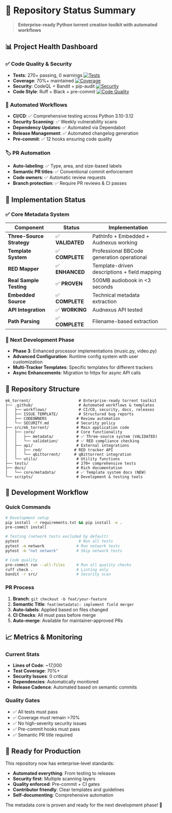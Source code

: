 # 🎯 Repository Status Summary

> **Enterprise-ready Python torrent creation toolkit with automated workflows**

## 📊 Project Health Dashboard

### ✅ **Code Quality & Security**
- **Tests**: 270+ passing, 0 warnings [![Tests](https://img.shields.io/badge/Tests-270%20passing-brightgreen)](tests/)
- **Coverage**: 70%+ maintained [![Coverage](https://img.shields.io/badge/Coverage-70%25+-brightgreen)](https://codecov.io/gh/H2OKing89/mk_torrent)
- **Security**: CodeQL + Bandit + pip-audit [![Security](https://img.shields.io/badge/Security-Monitored-green)](https://github.com/H2OKing89/mk_torrent/security)
- **Code Style**: Ruff + Black + pre-commit [![Code Quality](https://img.shields.io/badge/Ruff-0%20issues-brightgreen)](https://github.com/astral-sh/ruff)

### 🔄 **Automated Workflows**
- **CI/CD**: ✅ Comprehensive testing across Python 3.10-3.12
- **Security Scanning**: ✅ Weekly vulnerability scans
- **Dependency Updates**: ✅ Automated via Dependabot
- **Release Management**: ✅ Automated changelog generation
- **Pre-commit**: ✅ 12 hooks ensuring code quality

### 🏷️ **PR Automation**
- **Auto-labeling**: ✅ Type, area, and size-based labels
- **Semantic PR titles**: ✅ Conventional commit enforcement
- **Code owners**: ✅ Automatic review requests
- **Branch protection**: ✅ Require PR reviews & CI passes

## 🚀 **Implementation Status**

### ✅ **Core Metadata System**
| Component | Status | Implementation |
|-----------|--------|----------------|
| **Three-Source Strategy** | ✅ **VALIDATED** | PathInfo + Embedded + Audnexus working |
| **Template System** | ✅ **COMPLETE** | Professional BBCode generation operational |
| **RED Mapper** | ✅ **ENHANCED** | Template-driven descriptions + field mapping |
| **Real Sample Testing** | ✅ **PROVEN** | 500MB audiobook in <3 seconds |
| **Embedded Source** | ✅ **COMPLETE** | Technical metadata extraction |
| **API Integration** | ✅ **WORKING** | Audnexus API tested |
| **Path Parsing** | ✅ **COMPLETE** | Filename-based extraction |

### 🔄 **Next Development Phase**
- **Phase 3**: Enhanced processor implementations (music.py, video.py)
- **Advanced Configuration**: Runtime config system with user customization
- **Multi-Tracker Templates**: Specific templates for different trackers
- **Async Enhancements**: Migration to httpx for async API calls

## 📁 **Repository Structure**
```
mk_torrent/                     # Enterprise-ready torrent toolkit
├── .github/                    # Automated workflows & templates
│   ├── workflows/              # CI/CD, security, docs, releases
│   ├── ISSUE_TEMPLATE/         # Structured bug reports
│   ├── CODEOWNERS             # Review automation
│   └── SECURITY.md            # Security policy
├── src/mk_torrent/            # Main application code
│   ├── core/                  # Core functionality
│   │   ├── metadata/          # ✅ Three-source system (VALIDATED)
│   │   └── validation/        # ✅ RED compliance checking
│   ├── api/                   # External integrations
│   │   ├── red/              # RED tracker API
│   │   └── qbittorrent/      # qBittorrent integration
│   └── utils/                 # Utility functions
├── tests/                     # 270+ comprehensive tests
├── docs/                      # Rich documentation
│   └── core/metadata/         # ✅ Template system docs (NEW)
└── scripts/                   # Development & testing tools
```

## 🔧 **Development Workflow**

### Quick Commands
```bash
# Development setup
pip install -r requirements.txt && pip install -e .
pre-commit install

# Testing (network tests excluded by default)
pytest                          # Run all tests
pytest -m network              # Run network tests
pytest -m "not network"        # Skip network tests

# Code quality
pre-commit run --all-files     # Run all quality checks
ruff check .                   # Linting only
bandit -r src/                 # Security scan
```

### PR Process
1. **Branch**: `git checkout -b feat/your-feature`
2. **Semantic Title**: `feat(metadata): implement field merger`
3. **Auto-labels**: Applied based on files changed
4. **CI Checks**: All must pass before merge
5. **Auto-merge**: Available for maintainer-approved PRs

## 📈 **Metrics & Monitoring**

### Current Stats
- **Lines of Code**: ~17,000
- **Test Coverage**: 70%+
- **Security Issues**: 0 critical
- **Dependencies**: Automatically monitored
- **Release Cadence**: Automated based on semantic commits

### Quality Gates
- ✅ All tests must pass
- ✅ Coverage must remain >70%
- ✅ No high-severity security issues
- ✅ Pre-commit hooks must pass
- ✅ Semantic PR title required

## 🎯 **Ready for Production**

This repository now has enterprise-level standards:
- **Automated everything**: From testing to releases
- **Security first**: Multiple scanning layers
- **Quality enforced**: Pre-commit + CI gates
- **Contributor friendly**: Clear templates and guidelines
- **Self-documenting**: Comprehensive automation

The metadata core is proven and ready for the next development phase! 🚀
